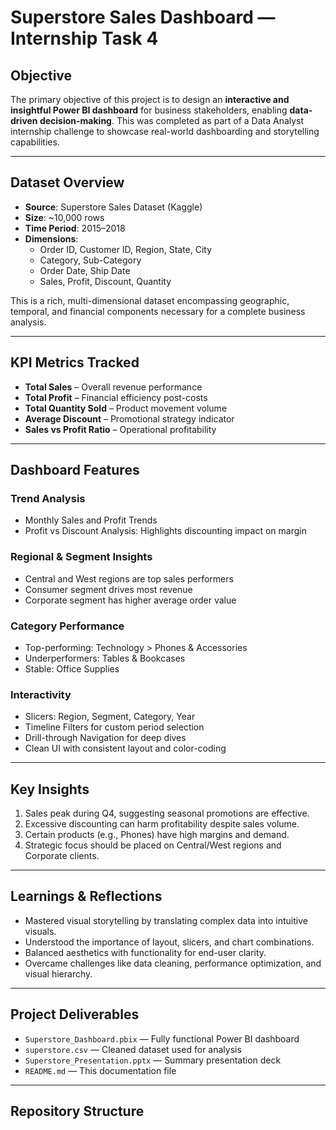 # Superstore Sales Dashboard — Internship Task 4

## Objective

The primary objective of this project is to design an **interactive and insightful Power BI dashboard** for business stakeholders, enabling **data-driven decision-making**. This was completed as part of a Data Analyst internship challenge to showcase real-world dashboarding and storytelling capabilities.

---

## Dataset Overview

- **Source**: Superstore Sales Dataset (Kaggle)
- **Size**: ~10,000 rows
- **Time Period**: 2015–2018
- **Dimensions**:
  - Order ID, Customer ID, Region, State, City
  - Category, Sub-Category
  - Order Date, Ship Date
  - Sales, Profit, Discount, Quantity

This is a rich, multi-dimensional dataset encompassing geographic, temporal, and financial components necessary for a complete business analysis.

---

## KPI Metrics Tracked

- **Total Sales** – Overall revenue performance
- **Total Profit** – Financial efficiency post-costs
- **Total Quantity Sold** – Product movement volume
- **Average Discount** – Promotional strategy indicator
- **Sales vs Profit Ratio** – Operational profitability

---

## Dashboard Features

### Trend Analysis
- Monthly Sales and Profit Trends
- Profit vs Discount Analysis: Highlights discounting impact on margin

### Regional & Segment Insights
- Central and West regions are top sales performers
- Consumer segment drives most revenue
- Corporate segment has higher average order value

### Category Performance
- Top-performing: Technology > Phones & Accessories
- Underperformers: Tables & Bookcases
- Stable: Office Supplies

### Interactivity
- Slicers: Region, Segment, Category, Year
- Timeline Filters for custom period selection
- Drill-through Navigation for deep dives
- Clean UI with consistent layout and color-coding

---

## Key Insights

1. Sales peak during Q4, suggesting seasonal promotions are effective.
2. Excessive discounting can harm profitability despite sales volume.
3. Certain products (e.g., Phones) have high margins and demand.
4. Strategic focus should be placed on Central/West regions and Corporate clients.

---

## Learnings & Reflections

- Mastered visual storytelling by translating complex data into intuitive visuals.
- Understood the importance of layout, slicers, and chart combinations.
- Balanced aesthetics with functionality for end-user clarity.
- Overcame challenges like data cleaning, performance optimization, and visual hierarchy.

---

## Project Deliverables

- `Superstore_Dashboard.pbix` — Fully functional Power BI dashboard
- `superstore.csv` — Cleaned dataset used for analysis
- `Superstore_Presentation.pptx` — Summary presentation deck
- `README.md` — This documentation file

---

## Repository Structure

